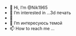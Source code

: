 - 👋 Hi, I’m @Nik1965
- 👀 I’m interested in ...3d  печать
- 🌱 
- 💞️ I’m  интересуюсь темой
- 📫 How to reach me ...

<!---
Nik1965/Nik1965 is a ✨ special ✨ repository because its `README.md` (this file) appears on your GitHub profile.
You can click the Preview link to take a look at your changes.
--->
